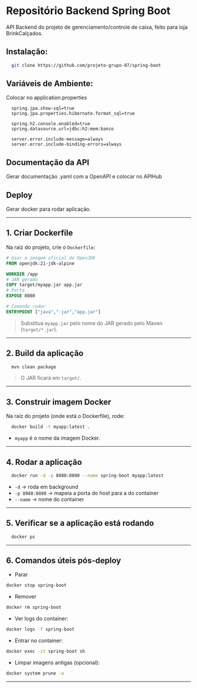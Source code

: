 # Repositório Backend Spring Boot

API Backend do projeto de gerenciamento/controle de caixa, feito para loja BrinkCalçados.

## Instalação: 
```bash
  git clone https://github.com/projeto-grupo-07/spring-boot
```

## Variáveis de Ambiente: 
Colocar no application.properties
```env
  spring.jpa.show-sql=true
  spring.jpa.properties.hibernate.format_sql=true

  spring.h2.console.enabled=true
  spring.datasource.url=jdbc:h2:mem:banco

  server.error.include-message=always
  server.error.include-binding-errors=always
```
    
## Documentação da API

Gerar documentação .yaml com a OpenAPI e colocar no APIHub

## Deploy

Gerar docker para rodar aplicação.

---

## 1. Criar Dockerfile

Na raiz do projeto, crie o `Dockerfile`:

```dockerfile
# Usar a imagem oficial do OpenJDK
FROM openjdk:21-jdk-alpine

WORKDIR /app
# JAR gerado
COPY target/myapp.jar app.jar
# Porta
EXPOSE 8080

# Comando rodar
ENTRYPOINT ["java","-jar","app.jar"]
```

> Substitua `myapp.jar` pelo nome do JAR gerado pelo Maven (`target/*.jar`).

---

## 2. Build da aplicação

```bash
  mvn clean package
```

> O JAR ficará em `target/`.

---

## 3. Construir imagem Docker

Na raiz do projeto (onde está o Dockerfile), rode:

```bash
  docker build -t myapp:latest .
```

* `myapp` é o nome da imagem Docker.

---

## 4. Rodar a aplicação

```bash
  docker run -d -p 8080:8080 --name spring-boot myapp:latest
```

* `-d` → roda em background
* `-p 8080:8080` → mapeia a porta do host para a do container
* `--name` → nome do container

---

## 5. Verificar se a aplicação está rodando

```bash
  docker ps
```

---

## 6. Comandos úteis pós-deploy

* Parar

```bash
docker stop spring-boot
```

* Remover

```bash
docker rm spring-boot
```

* Ver logs do container:

```bash
docker logs -f spring-boot
```

* Entrar no container:

```bash
docker exec -it spring-boot sh
```

* Limpar imagens antigas (opcional):

```bash
docker system prune -a
```

---



